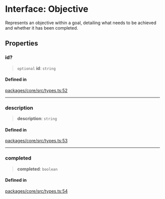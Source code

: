 # Interface: Objective

Represents an objective within a goal, detailing what needs to be achieved and whether it has been completed.

## Properties

### id?

> `optional` **id**: `string`

#### Defined in

[packages/core/src/types.ts:52](https://github.com/ai16z/eliza/blob/main/packages/core/src/types.ts#L52)

***

### description

> **description**: `string`

#### Defined in

[packages/core/src/types.ts:53](https://github.com/ai16z/eliza/blob/main/packages/core/src/types.ts#L53)

***

### completed

> **completed**: `boolean`

#### Defined in

[packages/core/src/types.ts:54](https://github.com/ai16z/eliza/blob/main/packages/core/src/types.ts#L54)

